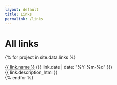 ```yaml
---
layout: default
title: Links
permalink: /links
---
```


<div>
  <h1 class="post-title">All links</h1>

  {% for project in site.data.links %}
  
  <div class="list-entry">
    <div><a target="_blank" rel="noopener" href="{{ link.url }}">{{ link.name }}</a> <span class="faded">({{ link.date | date: "%Y-%m-%d" }})</span></div>
    <div>{{ link.description_html }}</div>
  </div>
  {% endfor %}
</div>
